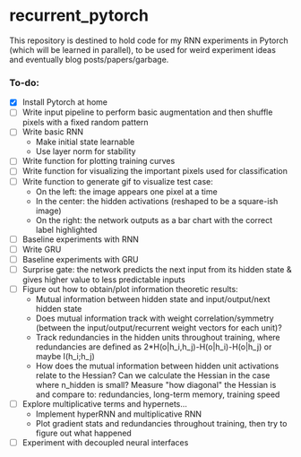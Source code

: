 # recurrent_pytorch
This repository is destined to hold code for my RNN experiments in Pytorch (which will be learned in parallel), to be used for weird experiment ideas and eventually blog posts/papers/garbage.

### To-do:
- [X] Install Pytorch at home
- [ ] Write input pipeline to perform basic augmentation and then shuffle pixels with a fixed random pattern
- [ ] Write basic RNN
  * Make initial state learnable
  * Use layer norm for stability
- [ ] Write function for plotting training curves
- [ ] Write function for visualizing the important pixels used for classification
- [ ] Write function to generate gif to visualize test case:
  * On the left: the image appears one pixel at a time
  * In the center: the hidden activations (reshaped to be a square-ish image)
  * On the right: the network outputs as a bar chart with the correct label highlighted
- [ ] Baseline experiments with RNN
- [ ] Write GRU
- [ ] Baseline experiments with GRU
- [ ] Surprise gate: the network predicts the next input from its hidden state & gives higher value to less predictable inputs
- [ ] Figure out how to obtain/plot information theoretic results:
  * Mutual information between hidden state and input/output/next hidden state
  * Does mutual information track with weight correlation/symmetry (between the input/output/recurrent weight vectors for each unit)?
  * Track redundancies in the hidden units throughout training, where redundancies are defined as 2*H(o|h_i,h_j)-H(o|h_i)-H(o|h_j) or maybe I(h_i;h_j)
  * How does the mutual information between hidden unit activations relate to the Hessian? Can we calculate the Hessian in the case where n_hidden is small? Measure "how diagonal" the Hessian is and compare to: redundancies, long-term memory, training speed
- [ ] Explore multiplicative terms and hypernets...
  * Implement hyperRNN and multiplicative RNN
  * Plot gradient stats and redundancies throughout training, then try to figure out what happened
- [ ] Experiment with decoupled neural interfaces
